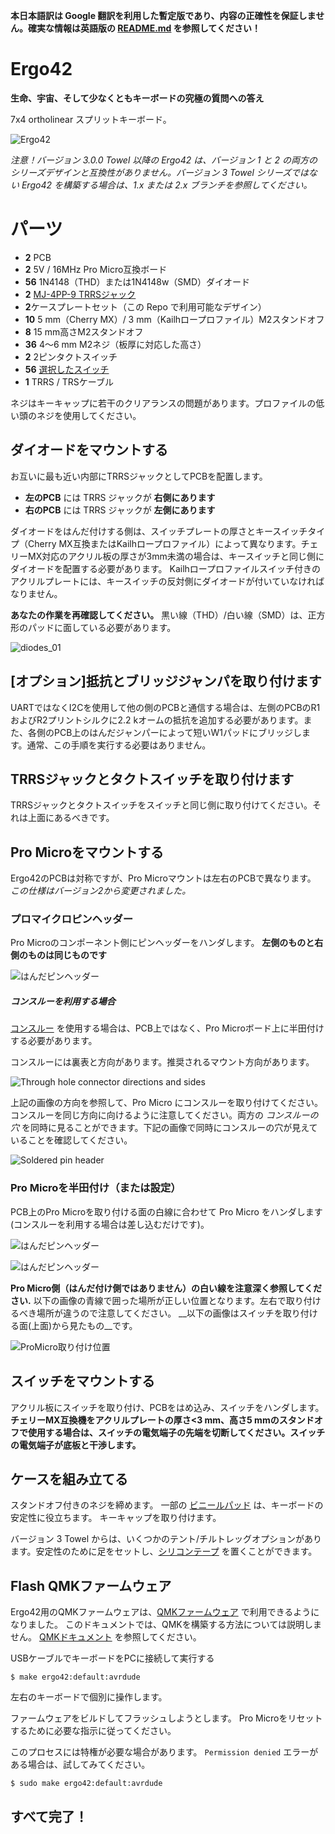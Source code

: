 __本日本語訳は Google 翻訳を利用した暫定版であり、内容の正確性を保証しません。確実な情報は英語版の [README.md](https://github.com/Biacco42/Ergo42/blob/master/README.md) を参照してください！__

# Ergo42

**生命、宇宙、そして少なくともキーボードの究極の質問への答え**

7x4 ortholinear スプリットキーボード。

![Ergo42](https://raw.githubusercontent.com/Biacco42/Ergo42/readme/readme_image/ergo42_image.jpg)

_注意！バージョン 3.0.0 Towel 以降の Ergo42 は、バージョン 1 と 2 の両方のシリーズデザインと互換性がありません。バージョン 3 Towel シリーズではない Ergo42 を構築する場合は、1.x または 2.x ブランチを参照してください。_

# パーツ

 -  **2** PCB
 -  **2** 5V / 16MHz Pro Micro互換ボード
 -  **56** 1N4148（THD）または1N4148w（SMD）ダイオード
 -  **2** [MJ-4PP-9 TRRSジャック](http://akizukidenshi.com/catalog/g/gC-06070/)
 -  **2**ケースプレートセット（この Repo で利用可能なデザイン）
 -  **10** 5 mm（Cherry MX）/ 3 mm（Kailhロープロファイル）M2スタンドオフ
 -  **8** 15 mm高さM2スタンドオフ
 -  **36** 4〜6 mm M2ネジ（板厚に対応した高さ）
 -  **2** 2ピンタクトスイッチ
 -  **56** [選択したスイッチ](https://mechanicalkeyboards.com/shop/index.php?l=product_list&c=107)
 -  **1** TRRS / TRSケーブル

ネジはキーキャップに若干のクリアランスの問題があります。プロファイルの低い頭のネジを使用してください。

## ダイオードをマウントする

お互いに最も近い内部にTRRSジャックとしてPCBを配置します。

 -  **左のPCB** には TRRS ジャックが **右側にあります**
 -  **右のPCB** には TRRS ジャックが **左側にあります**

ダイオードをはんだ付けする側は、スイッチプレートの厚さとキースイッチタイプ（Cherry MX互換またはKailhロープロファイル）によって異なります。チェリーMX対応のアクリル板の厚さが3mm未満の場合は、キースイッチと同じ側にダイオードを配置する必要があります。 Kailhロープロファイルスイッチ付きのアクリルプレートには、キースイッチの反対側にダイオードが付いていなければなりません。

**あなたの作業を再確認してください。** 黒い線（THD）/白い線（SMD）は、正方形のパッドに面している必要があります。

![diodes_01](https://raw.githubusercontent.com/Biacco42/Ergo42/readme/readme_image/ergo42_rev2_diode_from_top.jpg)

## [オプション]抵抗とブリッジジャンパを取り付けます

UARTではなくI2Cを使用して他の側のPCBと通信する場合は、左側のPCBのR1およびR2プリントシルクに2.2 kオームの抵抗を追加する必要があります。また、各側のPCB上のはんだジャンパーによって短いW1パッドにブリッジします。通常、この手順を実行する必要はありません。

## TRRSジャックとタクトスイッチを取り付けます

TRRSジャックとタクトスイッチをスイッチと同じ側に取り付けてください。それは上面にあるべきです。

## Pro Microをマウントする

Ergo42のPCBは対称ですが、Pro Microマウントは左右のPCBで異なります。 _この仕様はバージョン2から変更されました。_

### プロマイクロピンヘッダー

Pro Microのコンポーネント側にピンヘッダーをハンダします。 __左側のものと右側のものは同じものです__

![はんだピンヘッダー](https://raw.githubusercontent.com/Biacco42/Ergo42/readme/readme_image/pro_micro_connector_through.jpg)

##### コンスルーを利用する場合

[コンスルー](http://www.mac8sdk.co.jp/mac8/parts/XXX/xb.html) を使用する場合は、PCB上ではなく、Pro Microボード上に半田付けする必要があります。

コンスルーには裏表と方向があります。推奨されるマウント方向があります。

![Through hole connector directions and sides](https://raw.githubusercontent.com/Biacco42/Ergo42/readme/readme_image/pro_micro_THC_sides.jpg)

上記の画像の方向を参照して、Pro Micro にコンスルーを取り付けてください。コンスルーを同じ方向に向けるように注意してください。両方の _コンスルーの穴_ を同時に見ることができます。下記の画像で同時にコンスルーの穴が見えていることを確認してください。

![Soldered pin header](https://raw.githubusercontent.com/Biacco42/Ergo42/readme/readme_image/pro_micro_connector_through.jpg)

### Pro Microを半田付け（または設定）

PCB上のPro Microを取り付ける面の白線に合わせて Pro Micro をハンダします(コンスルーを利用する場合は差し込むだけです)。

![はんだピンヘッダー](https://raw.githubusercontent.com/Biacco42/Ergo42/readme/readme_image/ergo42_rev3_pro_micro_mount_line1.jpg)

![はんだピンヘッダー](https://raw.githubusercontent.com/Biacco42/Ergo42/readme/readme_image/ergo42_rev3_pro_micro_mount_line2.jpg)

__Pro Micro側（はんだ付け側ではありません）の白い線を注意深く参照してください.__
以下の画像の青線で囲った場所が正しい位置となります。左右で取り付けるべき場所が違うので注意してください。 __以下の画像はスイッチを取り付ける面(上面)から見たもの__です。

![ProMicro取り付け位置](https://user-images.githubusercontent.com/732828/51353965-7d1ef000-1af5-11e9-808b-43a172dfa545.jpg)

## スイッチをマウントする

アクリル板にスイッチを取り付け、PCBをはめ込み、スイッチをハンダします。
**チェリーMX互換機をアクリルプレートの厚さ<3 mm、高さ5 mmのスタンドオフで使用する場合は、スイッチの電気端子の先端を切断してください。スイッチの電気端子が底板と干渉します。**

## ケースを組み立てる

スタンドオフ付きのネジを締めます。
一部の [ビニールパッド](https://www.amazon.co.jp/gp/product/B00V5MQWGS/ref=oh_aui_detailpage_o00_s00?ie=UTF8&psc=1) は、キーボードの安定性に役立ちます。
キーキャップを取り付けます。

バージョン 3 Towel からは、いくつかのテント/チルトレッグオプションがあります。安定性のために足をセットし、[シリコンテープ](https://amzn.to/2PkJYzK) を置くことができます。

## Flash QMKファームウェア

Ergo42用のQMKファームウェアは、[QMKファームウェア](https://github.com/qmk/qmk_firmware) で利用できるようになりました。
このドキュメントでは、QMKを構築する方法については説明しません。 [QMKドキュメント](https://docs.qmk.fm/) を参照してください。

USBケーブルでキーボードをPCに接続して実行する

```
$ make ergo42:default:avrdude
```

左右のキーボードで個別に操作します。

ファームウェアをビルドしてフラッシュしようとします。 Pro Microをリセットするために必要な指示に従ってください。

このプロセスには特権が必要な場合があります。 `Permission denied` エラーがある場合は、試してみてください。

```
$ sudo make ergo42:default:avrdude
```

## すべて完了！
